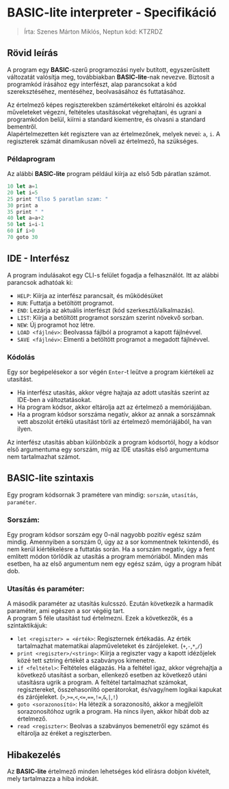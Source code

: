 # BASIC-lite interpreter - Specifikáció

> Írta: Szenes Márton Miklós, Neptun kód: KTZRDZ

## Rövid leírás

A program egy **BASIC**-szerű programozási nyelv butított, egyszerűsített változatát valósítja meg, továbbiakban **BASIC-lite**-nak nevezve. Biztosít a programkód írásához egy interfészt, alap parancsokat a kód szereksztéséhez, mentéséhez, beolvasásához és futtatásához.

Az értelmező képes regiszterekben számértékeket eltárolni és azokkal műveleteket végezni, feltételes utasításokat végrehajtani, és ugrani a programkódon belül, kiírni a standard kiementre, és olvasni a standard bementről.  
Alapértelmezetten két regisztere van az értelmezőnek, melyek nevei: `a`, `i`. A regiszterek számát dinamikusan növeli az értelmező, ha szükséges.

### Példaprogram

Az alábbi **BASIC-lite** program például kiírja az első 5db páratlan számot.

```javascript
10 let a=1
20 let i=5
25 print "Elso 5 paratlan szam: "
30 print a
35 print " "
40 let a=a+2
50 let i=i-1
60 if i>0
70 goto 30
```

## IDE - Interfész

A program indulásakot egy CLI-s felület fogadja a felhasználót. Itt az alábbi parancsok adhatóak ki:

- `HELP`: Kiírja az interfész parancsait, és működésüket
- `RUN`: Futtatja a betöltött programot.
- `END`: Lezárja az aktuális interfészt (kód szerkesztő/alkalmazás).
- `LIST`: Kiírja a betöltött programot sorszám szerint növekvő sorban.
- `NEW`: Új programot hoz létre.
- `LOAD <fájlnév>`: Beolvassa fájlból a programot a kapott fájlnévvel.
- `SAVE <fájlnév>`: Elmenti a betöltött programot a megadott fájlnévvel.

### Kódolás

Egy sor begépelésekor a sor végén `Enter`-t leütve a program kiértékeli az utasítást.

- Ha interfész utasítás, akkor végre hajtaja az adott utasítás szerint az IDE-ben a változtatásokat.
- Ha program kódsor, akkor eltárolja azt az értelmező a memóriájában.
- Ha a program kódsor sorszáma negatív, akkor az annak a sorszámnak vett abszolút értékű utasítást törli az értelmező memóriájából, ha van ilyen.

Az interfész utasítás abban különbözik a program kódsortól, hogy a kódsor első argumentuma egy sorszám, míg az IDE utasítás első argumentuma nem tartalmazhat számot.

## BASIC-lite szintaxis

Egy program kódsornak 3 pramétere van mindig: `sorszám`, `utasítás`, `paraméter`.

### Sorszám:

Egy program kódsor sorszám egy 0-nál nagyobb pozitív egész szám mindig.
Amennyiben a sorszám 0, úgy az a sor kommentnek tekintendő, és nem kerül kiértékelésre a futtatás során.
Ha a sorszám negatív, úgy a fent említett módon törlődik az utasítás a program memóriából. Minden más esetben, ha az első argumentum nem egy egész szám, úgy a program hibát dob.

### Utasítás és paraméter:

A második paraméter az utasítás kulcsszó. Ezután következik a harmadik paraméter, ami egészen a sor végéig tart.  
A program 5 féle utasítást tud értelmezni. Ezek a következők, és a színtaktikájuk:

- `let <regiszter> = <érték>`: Regiszternek értékadás. Az érték tartalmazhat matematikai alapműveleteket és zárójeleket. (`+`,`-`,`*`,`/`)
- `print <regiszter>/<string>`: Kiírja a regiszter vagy a kapott idézőjelek közé tett sztring értékét a szabványos kimenetre.
- `if <feltétel>`: Feltételes elágazás. Ha a feltétel igaz, akkor végrehajtja a következő utasítást a sorban, ellenkező esetben az következő utáni utasításra ugrik a program. A feltétel tartalmazhat számokat, regisztereket, összehasonlító operátorokat, és/vagy/nem logikai kapukat és zárójeleket. (`>`,`>=`,`<`,`<=`,`==`,`!=`,`&`,`|`,`!`)
- `goto <sorazonosító>`: Ha létezik a sorazonosító, akkor a megjlelölt sorazonosítóhoz ugrik a program. Ha nincs ilyen, akkor hibát dob az értelmező.
- `read <regiszter>`: Beolvas a szabványos bemenetről egy számot és eltárolja az éréket a regiszterben.

## Hibakezelés

Az **BASIC-lite** értelmező minden lehetséges kód elírásra dobjon kivételt, mely tartalmazza a hiba indokát.
